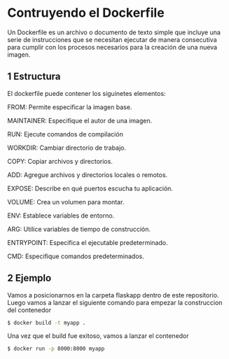 # Contruyendo el Dockerfile

Un Dockerfile es un archivo o documento de texto simple que incluye una serie de instrucciones que se necesitan ejecutar de manera consecutiva para cumplir con los procesos necesarios para la creación de una nueva imagen.

## 1 Estructura

El dockerfile puede contener los siguinetes elementos:

FROM: Permite especificar la imagen base.

MAINTAINER: Especifique el autor de una imagen.

RUN: Ejecute comandos de compilación

WORKDIR: Cambiar directorio de trabajo.

COPY: Copiar archivos y directorios.

ADD: Agregue archivos y directorios locales o remotos.

EXPOSE: Describe en qué puertos escucha tu aplicación.

VOLUME: Crea un volumen para montar.

ENV: Establece variables de entorno.

ARG: Utilice variables de tiempo de construcción.

ENTRYPOINT: Especifica el ejecutable predeterminado.

CMD: Especifique comandos predeterminados.

## 2 Ejemplo

Vamos a posicionarnos en la carpeta flaskapp dentro de este repositorio. Luego vamos a lanzar el siguiente comando para empezar la construccion del contenedor

```sh
$ docker build -t myapp .
```

Una vez que el build fue exitoso, vamos a lanzar el contenedor

```sh
$ docker run -p 8000:8000 myapp
```

